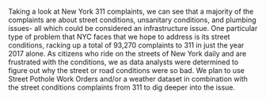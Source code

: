 Taking a look at New York 311 complaints, we can see that a majority of the complaints are about street conditions, unsanitary conditions, and plumbing issues- all which could be considered an infrastructure issue. One particular type of problem that NYC faces that we hope to address is its street conditions, racking up a total of 93,270 complaints to 311 in just the year 2017 alone. As citizens who ride on the streets of New York daily and are frustrated with the conditions, we as data analysts were determined to figure out why the street or road conditions were so bad. We plan to use Street Pothole Work Orders and/or a weather dataset in combination with the street conditions complaints from 311 to dig deeper into the issue.
